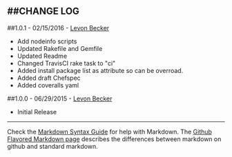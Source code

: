 ##CHANGE LOG
---

##1.0.1 - 02/15/2016 - [Levon Becker](mailto:devops@bonusbits.com)

* Add nodeinfo scripts
* Updated Rakefile and Gemfile
* Updated Readme
* Changed TravisCI rake task to "ci"
* Added install package list as attribute so can be overroad.
* Added draft Chefspec
* Added coveralls yaml

##1.0.0 - 06/29/2015 - [Levon Becker](mailto:devops@bonusbits.com)

* Initial Release

- - -
Check the [Markdown Syntax Guide](http://daringfireball.net/projects/markdown/syntax) for help with Markdown.
The [Github Flavored Markdown page](http://github.github.com/github-flavored-markdown/) describes the differences between markdown on github and standard markdown.
